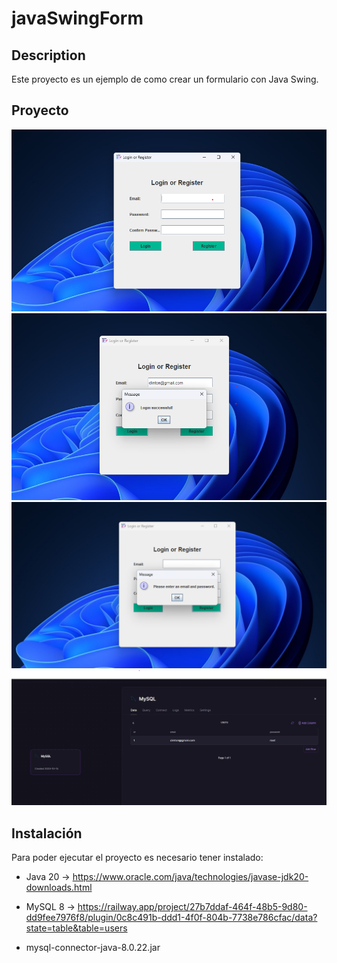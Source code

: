 # javaSwingForm

## Description
Este proyecto es un ejemplo de como crear un formulario con Java Swing.

## Proyecto
 ![Vista](/src/img/1_login.png)
 ![Succes](/src/img/2_loginsucces.png)
 ![Error](/src/img/3_error.png)
 ![Mysql](/src/img/5_db.png)

## Instalación
Para poder ejecutar el proyecto es necesario tener instalado:
* Java 20 -> https://www.oracle.com/java/technologies/javase-jdk20-downloads.html
* MySQL 8 -> https://railway.app/project/27b7ddaf-464f-48b5-9d80-dd9fee7976f8/plugin/0c8c491b-ddd1-4f0f-804b-7738e786cfac/data?state=table&table=users
    
* mysql-connector-java-8.0.22.jar




